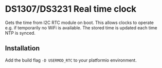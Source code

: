 # DS1307/DS3231 Real time clock

Gets the time from I2C RTC module on boot. This allows clocks to operate e.g. if temporarily no WiFi is available.
The stored time is updated each time NTP is synced. 

## Installation 

Add the build flag `-D USERMOD_RTC` to your platformio environment.
